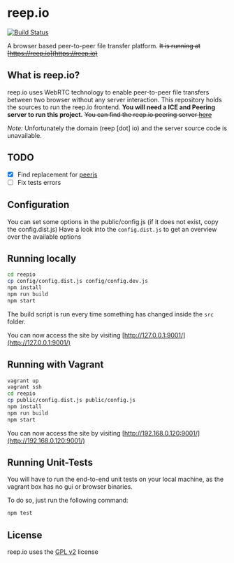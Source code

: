 # reep.io
[![Build Status](https://api.travis-ci.org/ShahinSorkh/reepio.svg?branch=master)](https://travis-ci.org/ShahinSorkh/reepio)


A browser based peer-to-peer file transfer platform.
~~It is running at [https://reep.io](https://reep.io)~~

## What is reep.io?
reep.io uses WebRTC technology to enable peer-to-peer file transfers between two browser without any server interaction.
This repository holds the sources to run the reep.io frontend.
**You will need a ICE and Peering server to run this project.**
~~You can find the reep.io peering server [here](https://github.com/KodeKraftwerk/reepio-peering-server)~~

_Note:_ Unfortunately the domain (reep [dot] io) and the server source code is unavailable.

## TODO
- [x] Find replacement for [peerjs](https://github.com/KodeKraftwerk/peerjs.git)
- [ ] Fix tests errors

## Configuration
You can set some options in the public/config.js (if it does not exist, copy the config.dist.js)
Have a look into the `config.dist.js` to get an overview over the available options

## Running locally

```sh
cd reepio
cp config/config.dist.js config/config.dev.js
npm install
npm run build
npm start
```

The build script is run every time something has changed inside the `src` folder.

You can now access the site by visiting [http://127.0.0.1:9001/](http://127.0.0.1:9001/)

## Running with Vagrant

```sh
vagrant up
vagrant ssh
cd reepio
cp public/config.dist.js public/config.js
npm install
npm run build
npm start
```

You can now access the site by visiting [http://192.168.0.120:9001/](http://192.168.0.120:9001/)

## Running Unit-Tests
You will have to run the end-to-end unit tests on your local machine, as the vagrant box has no gui or browser binaries.

To do so, just run the following command:

```sh
npm test
```

## License
reep.io uses the [GPL v2](http://www.gnu.org/licenses/gpl-2.0.html) license
